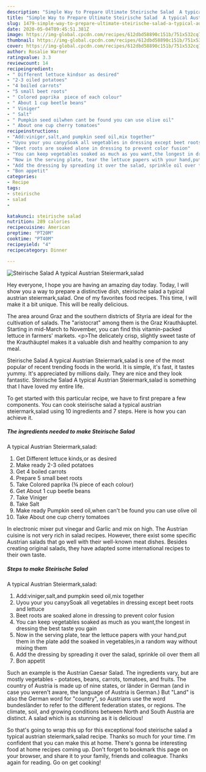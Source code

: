 ```yaml
---
description: "Simple Way to Prepare Ultimate Steirische Salad  A typical Austrian Steiermark,salad"
title: "Simple Way to Prepare Ultimate Steirische Salad  A typical Austrian Steiermark,salad"
slug: 1479-simple-way-to-prepare-ultimate-steirische-salad-a-typical-austrian-steiermark-salad
date: 2020-05-04T09:45:51.381Z
image: https://img-global.cpcdn.com/recipes/612dbd58890c151b/751x532cq70/steirische-salad-a-typical-austrian-steiermarksalad-recipe-main-photo.jpg
thumbnail: https://img-global.cpcdn.com/recipes/612dbd58890c151b/751x532cq70/steirische-salad-a-typical-austrian-steiermarksalad-recipe-main-photo.jpg
cover: https://img-global.cpcdn.com/recipes/612dbd58890c151b/751x532cq70/steirische-salad-a-typical-austrian-steiermarksalad-recipe-main-photo.jpg
author: Rosalie Warner
ratingvalue: 3.3
reviewcount: 14
recipeingredient:
- " Different lettuce kindsor as desired"
- "2-3 oiled potatoes"
- "4 boiled carrots"
- "5 small beet roots"
- " Colored paprika  piece of each colour"
- " About 1 cup beetle beans"
- " Viniger"
- " Salt"
- " Pumpkin seed oilwhen cant be found you can use olive oil"
- " About one cup cherry tomatoes"
recipeinstructions:
- "Add:viniger,salt,and pumpkin seed oil,mix together"
- "Uyou your you canyySoak all vegetables in dressing except beet roots and lettuce"
- "Beet roots are soaked alone in dressing to prevent color fusion"
- "You can keep vegetables soaked as much as you want,the longest in dressing the best taste you gain"
- "Now in the serving plate, tear the lettuce papers with your hand,put them in the plate add the soaked in vegetables,in a random way without mixing them"
- "Add the dressing by spreading it over the salad, sprinkle oil over them all"
- "Bon appetit"
categories:
- Recipe
tags:
- steirische
- salad
- 

katakunci: steirische salad  
nutrition: 289 calories
recipecuisine: American
preptime: "PT20M"
cooktime: "PT40M"
recipeyield: "4"
recipecategory: Dinner

---
```



![Steirische Salad 
A typical Austrian Steiermark,salad](https://img-global.cpcdn.com/recipes/612dbd58890c151b/751x532cq70/steirische-salad-a-typical-austrian-steiermarksalad-recipe-main-photo.jpg)

Hey everyone, I hope you are having an amazing day today. Today, I will show you a way to prepare a distinctive dish, steirische salad 
a typical austrian steiermark,salad. One of my favorites food recipes. This time, I will make it a bit unique. This will be really delicious.

The area around Graz and the southern districts of Styria are ideal for the cultivation of salads. The &#34;aristocrat&#34; among them is the Graz Krauthäuptel. Starting in mid-March to November, you can find this vitamin-packed lettuce in farmers&#39; markets. &lt;p&gt;The delicately crisp, slightly sweet taste of the Krauthäuptel makes it a valuable dish and healthy companion to any meal.

Steirische Salad 
A typical Austrian Steiermark,salad is one of the most popular of recent trending foods in the world. It is simple, it's fast, it tastes yummy. It's appreciated by millions daily. They are nice and they look fantastic. Steirische Salad 
A typical Austrian Steiermark,salad is something that I have loved my entire life.


To get started with this particular recipe, we have to first prepare a few components. You can cook steirische salad 
a typical austrian steiermark,salad using 10 ingredients and 7 steps. Here is how you can achieve it.

<!--inarticleads1-->

##### The ingredients needed to make Steirische Salad 
A typical Austrian Steiermark,salad:

1. Get  Different lettuce kinds,or as desired
1. Make ready 2-3 oiled potatoes
1. Get 4 boiled carrots
1. Prepare 5 small beet roots
1. Take  Colored paprika (¾ piece of each colour)
1. Get  About 1 cup beetle beans
1. Take  Viniger
1. Take  Salt
1. Make ready  Pumpkin seed oil,when can&#39;t be found you can use olive oil
1. Take  About one cup cherry tomatoes


In electronic mixer put vinegar and Garlic and mix on high. The Austrian cuisine is not very rich in salad recipes. However, there exist some specific Austrian salads that go well with their well-known meat dishes. Besides creating original salads, they have adapted some international recipes to their own taste. 

<!--inarticleads2-->

##### Steps to make Steirische Salad 
A typical Austrian Steiermark,salad:

1. Add:viniger,salt,and pumpkin seed oil,mix together
1. Uyou your you canyySoak all vegetables in dressing except beet roots and lettuce
1. Beet roots are soaked alone in dressing to prevent color fusion
1. You can keep vegetables soaked as much as you want,the longest in dressing the best taste you gain
1. Now in the serving plate, tear the lettuce papers with your hand,put them in the plate add the soaked in vegetables,in a random way without mixing them
1. Add the dressing by spreading it over the salad, sprinkle oil over them all
1. Bon appetit


Such an example is the Austrian Caesar Salad. The ingredients vary, but are mostly vegetables - potatoes, beans, carrots, tomatoes, and fruits. The country of Austria is made up of nine states, or länder in German (and in case you weren&#39;t aware, the language of Austria is German.) But &#34;Land&#34; is also the German word for &#34;country&#34;, so Austrians use the word bundesländer to refer to the different federation states, or regions. The climate, soil, and growing conditions between North and South Austria are distinct. A salad which is as stunning as it is delicious! 

So that's going to wrap this up for this exceptional food steirische salad 
a typical austrian steiermark,salad recipe. Thanks so much for your time. I'm confident that you can make this at home. There's gonna be interesting food at home recipes coming up. Don't forget to bookmark this page on your browser, and share it to your family, friends and colleague. Thanks again for reading. Go on get cooking!

